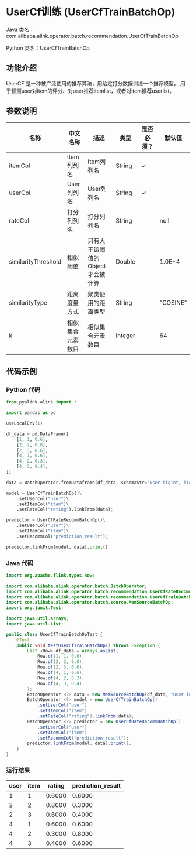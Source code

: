 # UserCf训练 (UserCfTrainBatchOp)
Java 类名：com.alibaba.alink.operator.batch.recommendation.UserCfTrainBatchOp

Python 类名：UserCfTrainBatchOp


## 功能介绍
UserCF 是一种被广泛使用的推荐算法，用给定打分数据训练一个推荐模型，
用于预测user对item的评分、对user推荐itemlist，或者对item推荐userlist。


## 参数说明

| 名称 | 中文名称 | 描述 | 类型 | 是否必须？ | 默认值 |
| --- | --- | --- | --- | --- | --- |
| itemCol | Item列列名 | Item列列名 | String | ✓ |  |
| userCol | User列列名 | User列列名 | String | ✓ |  |
| rateCol | 打分列列名 | 打分列列名 | String |  | null |
| similarityThreshold | 相似阈值 | 只有大于该阈值的Object才会被计算 | Double |  | 1.0E-4 |
| similarityType | 距离度量方式 | 聚类使用的距离类型 | String |  | "COSINE" |
| k | 相似集合元素数目 | 相似集合元素数目 | Integer |  | 64 |

## 代码示例
### Python 代码
```python
from pyalink.alink import *

import pandas as pd

useLocalEnv(1)

df_data = pd.DataFrame([
    [1, 1, 0.6],
    [2, 2, 0.8],
    [2, 3, 0.6],
    [4, 1, 0.6],
    [4, 2, 0.3],
    [4, 3, 0.4],
])

data = BatchOperator.fromDataframe(df_data, schemaStr='user bigint, item bigint, rating double')

model = UserCfTrainBatchOp()\
    .setUserCol("user")\
    .setItemCol("item")\
    .setRateCol("rating").linkFrom(data);

predictor = UserCfRateRecommBatchOp()\
    .setUserCol("user")\
    .setItemCol("item")\
    .setRecommCol("prediction_result");

predictor.linkFrom(model, data).print()
```
### Java 代码
```java
import org.apache.flink.types.Row;

import com.alibaba.alink.operator.batch.BatchOperator;
import com.alibaba.alink.operator.batch.recommendation.UserCfRateRecommBatchOp;
import com.alibaba.alink.operator.batch.recommendation.UserCfTrainBatchOp;
import com.alibaba.alink.operator.batch.source.MemSourceBatchOp;
import org.junit.Test;

import java.util.Arrays;
import java.util.List;

public class UserCfTrainBatchOpTest {
	@Test
	public void testUserCfTrainBatchOp() throws Exception {
		List <Row> df_data = Arrays.asList(
			Row.of(1, 1, 0.6),
			Row.of(2, 2, 0.8),
			Row.of(2, 3, 0.6),
			Row.of(4, 1, 0.6),
			Row.of(4, 2, 0.3),
			Row.of(4, 3, 0.4)
		);
		BatchOperator <?> data = new MemSourceBatchOp(df_data, "user int, item int, rating double");
		BatchOperator <?> model = new UserCfTrainBatchOp()
			.setUserCol("user")
			.setItemCol("item")
			.setRateCol("rating").linkFrom(data);
		BatchOperator <?> predictor = new UserCfRateRecommBatchOp()
			.setUserCol("user")
			.setItemCol("item")
			.setRecommCol("prediction_result");
		predictor.linkFrom(model, data).print();
	}
}
```

### 运行结果
user|item|rating|prediction_result
----|----|------|-----------------
1|1|0.6000|0.6000
2|2|0.8000|0.3000
2|3|0.6000|0.4000
4|1|0.6000|0.6000
4|2|0.3000|0.8000
4|3|0.4000|0.6000
